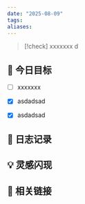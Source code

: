 ```yaml
---
date: "2025-08-09"
tags: 
aliases:
---
```

> [!check] 
> xxxxxxx d

## 🎯 今日目标

- [ ] xxxxxxx
- [x] asdadsad
- [x] asdadsad


## 📝 日志记录

## 💡 灵感闪现

## 🔗 相关链接